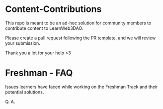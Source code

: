 # Content-Contributions

This repo is meant to be an ad-hoc solution for community members to contribute content to LearnWeb3DAO.

Please create a pull request following the PR template, and we will review your submission.

Thank you a lot for your help <3

# Freshman - FAQ

Issues learners have faced while working on the Freshman Track and their potential solutions.

Q.
A.
